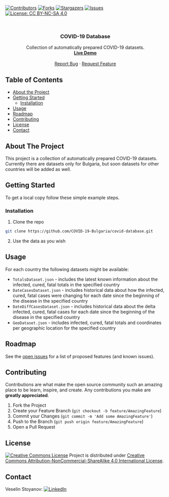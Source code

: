 [![Contributors][contributors-shield]][contributors-url]
[![Forks][forks-shield]][forks-url]
[![Stargazers][stars-shield]][stars-url]
[![Issues][issues-shield]][issues-url]
[![License: CC BY-NC-SA 4.0][license-shield]][license-url]

<br />
<p align="center">
  <h3 align="center">COVID-19 Database</h3>

  <p align="center">
    Collection of automatically prepared COVID-19 datasets.
    <br />
    <a href="https://coronavirus-bulgaria.org/"><strong>Live Demo</strong></a>
    <br />
    <br />
    <a href="https://github.com/COVID-19-Bulgaria/covid-database/issues">Report Bug</a>
    ·
    <a href="https://github.com/COVID-19-Bulgaria/covid-database/issues">Request Feature</a>
  </p>
</p>

## Table of Contents

* [About the Project](#about-the-project)
* [Getting Started](#getting-started)
  * [Installation](#installation)
* [Usage](#usage)
* [Roadmap](#roadmap)
* [Contributing](#contributing)
* [License](#license)
* [Contact](#contact)

## About The Project

This project is a collection of automatically prepared COVID-19 datasets. Currently there are datasets only for Bulgaria, but soon datasets for other countries will be added as well.

## Getting Started

To get a local copy follow these simple example steps.

### Installation

1. Clone the repo
```sh
git clone https://github.com/COVID-19-Bulgaria/covid-database.git
```
2. Use the data as you wish

## Usage

For each country the following datasets might be available:
* `TotalsDataset.json` - includes the latest known information about the infected, cured, fatal totals in the specified country
* `DateCasesDataset.json` - includes historical data about how the infected, cured, fatal cases were changing for each date since the beginning of the disease in the specified country
* `DateDiffCasesDataset.json` - includes historical data about the delta infected, cured, fatal cases for each date since the beginning of the disease in the specified country
* `GeoDataset.json` - includes infected, cured, fatal totals and coordinates per geographic location for the specified country

## Roadmap

See the [open issues](https://github.com/COVID-19-Bulgaria/covid-database/issues) for a list of proposed features (and known issues).

## Contributing

Contributions are what make the open source community such an amazing place to be learn, inspire, and create. Any contributions you make are **greatly appreciated**.

1. Fork the Project
2. Create your Feature Branch (`git checkout -b feature/AmazingFeature`)
3. Commit your Changes (`git commit -m 'Add some AmazingFeature'`)
4. Push to the Branch (`git push origin feature/AmazingFeature`)
5. Open a Pull Request

## License

[![Creative Commons License](https://i.creativecommons.org/l/by-nc-sa/4.0/88x31.png)](http://creativecommons.org/licenses/by-nc-sa/4.0/)
Project is distributed under [Creative Commons Attribution-NonCommercial-ShareAlike 4.0 International License](http://creativecommons.org/licenses/by-nc-sa/4.0/).

## Contact

Veselin Stoyanov:
[![LinkedIn][linkedin-shield]][linkedin-url]

[contributors-shield]: https://img.shields.io/github/contributors/COVID-19-Bulgaria/covid-database.svg?style=flat-square
[contributors-url]: https://github.com/COVID-19-Bulgaria/covid-database/graphs/contributors
[forks-shield]: https://img.shields.io/github/forks/COVID-19-Bulgaria/covid-database.svg?style=flat-square
[forks-url]: https://github.com/COVID-19-Bulgaria/covid-database/network/members
[stars-shield]: https://img.shields.io/github/stars/COVID-19-Bulgaria/covid-database.svg?style=flat-square
[stars-url]: https://github.com/COVID-19-Bulgaria/covid-database/stargazers
[issues-shield]: https://img.shields.io/github/issues/COVID-19-Bulgaria/covid-database.svg?style=flat-square
[issues-url]: https://github.com/COVID-19-Bulgaria/covid-database/issues
[license-shield]: https://img.shields.io/badge/License-CC%20BY--NC--SA%204.0-lightgrey.svg?style=flat-square
[license-url]: https://creativecommons.org/licenses/by-nc-sa/4.0/
[linkedin-shield]: https://img.shields.io/badge/-LinkedIn-black.svg?logo=linkedin&color=blue
[linkedin-url]: https://www.linkedin.com/in/stoyanovv/
